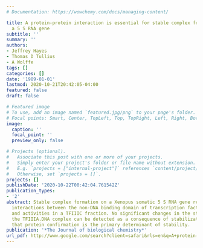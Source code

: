```yaml
---
# Documentation: https://wowchemy.com/docs/managing-content/

title: A protein-protein interaction is essential for stable complex formation on
  a 5 S RNA gene
subtitle: ''
summary: ''
authors:
- Jeffrey Hayes
- Thomas D Tullius
- A Wolffe
tags: []
categories: []
date: '1989-01-01'
lastmod: 2020-10-21T20:42:05-04:00
featured: false
draft: false

# Featured image
# To use, add an image named `featured.jpg/png` to your page's folder.
# Focal points: Smart, Center, TopLeft, Top, TopRight, Left, Right, BottomLeft, Bottom, BottomRight.
image:
  caption: ''
  focal_point: ''
  preview_only: false

# Projects (optional).
#   Associate this post with one or more of your projects.
#   Simply enter your project's folder or file name without extension.
#   E.g. `projects = ["internal-project"]` references `content/project/deep-learning/index.md`.
#   Otherwise, set `projects = []`.
projects: []
publishDate: '2020-10-22T00:42:04.761542Z'
publication_types:
- '2'
abstract: Stable complex formation on a Xenopus somatic 5 S RNA gene requires protein-protein
  interactions between the non-DNA binding domain of transcription factor (TF) IIIA
  and activities in a TFIIIC fraction. No significant changes in the structure of
  the TFIIIA.DNA complex can be detected as a consequence of stabilization, indicating
  that protein confirmation is the primary determinant of stability.
publication: '*The Journal of biological chemistry*'
url_pdf: http://www.google.com/search?client=safari&rls=en&q=A+protein-protein+interaction+is+essential+for+stable+complex+formation+on+a+5+S+RNA+gene&ie=UTF-8&oe=UTF-8
---
```

